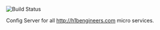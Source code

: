![Build Status](https://travis-ci.com/h1bengineers-com/config-server.svg?branch=master)

Config Server for all http://h1bengineers.com micro services.